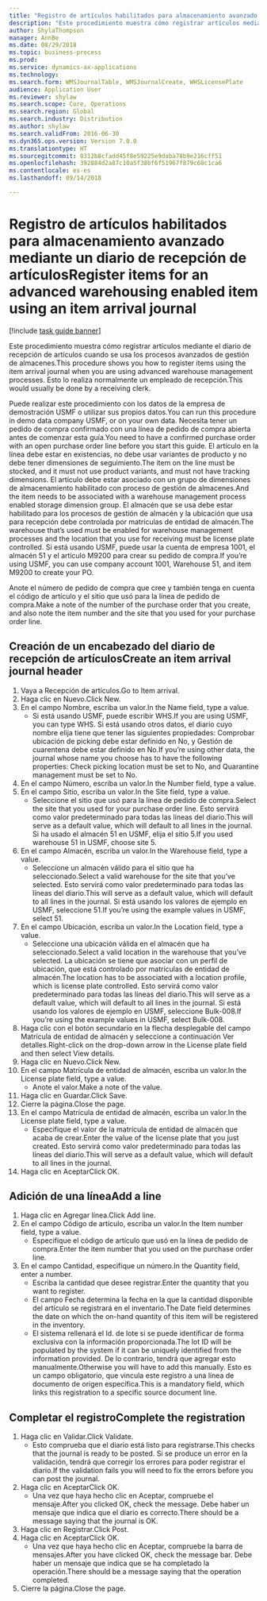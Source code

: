 ```yaml
--- 
title: "Registro de artículos habilitados para almacenamiento avanzado mediante un diario de recepción de artículos"
description: "Este procedimiento muestra cómo registrar artículos mediante el diario de recepción de artículos cuando se usa los procesos avanzados de gestión de almacenes."
author: ShylaThompson
manager: AnnBe
ms.date: 08/29/2018
ms.topic: business-process
ms.prod: 
ms.service: dynamics-ax-applications
ms.technology: 
ms.search.form: WMSJournalTable, WMSJournalCreate, WHSLicensePlate
audience: Application User
ms.reviewer: shylaw
ms.search.scope: Core, Operations
ms.search.region: Global
ms.search.industry: Distribution
ms.author: shylaw
ms.search.validFrom: 2016-06-30
ms.dyn365.ops.version: Version 7.0.0
ms.translationtype: HT
ms.sourcegitcommit: 0312b8cfadd45f8e59225e9daba78b9e216cff51
ms.openlocfilehash: 392884d2a87c10a5f38bf6f51967f879c68c1ca6
ms.contentlocale: es-es
ms.lasthandoff: 09/14/2018

---
```

# <a name="register-items-for-an-advanced-warehousing-enabled-item-using-an-item-arrival-journal"></a><span data-ttu-id="804f6-103">Registro de artículos habilitados para almacenamiento avanzado mediante un diario de recepción de artículos</span><span class="sxs-lookup"><span data-stu-id="804f6-103">Register items for an advanced warehousing enabled item using an item arrival journal</span></span>

[!include [task guide banner](../../includes/task-guide-banner.md)]

<span data-ttu-id="804f6-104">Este procedimiento muestra cómo registrar artículos mediante el diario de recepción de artículos cuando se usa los procesos avanzados de gestión de almacenes.</span><span class="sxs-lookup"><span data-stu-id="804f6-104">This procedure shows you how to register items using the item arrival journal when you are using advanced warehouse management processes.</span></span> <span data-ttu-id="804f6-105">Esto lo realiza normalmente un empleado de recepción.</span><span class="sxs-lookup"><span data-stu-id="804f6-105">This would usually be done by a receiving clerk.</span></span> 

<span data-ttu-id="804f6-106">Puede realizar este procedimiento con los datos de la empresa de demostración USMF o utilizar sus propios datos.</span><span class="sxs-lookup"><span data-stu-id="804f6-106">You can run this procedure in demo data company USMF, or on your own data.</span></span> <span data-ttu-id="804f6-107">Necesita tener un pedido de compra confirmado con una línea de pedido de compra abierta antes de comenzar esta guía.</span><span class="sxs-lookup"><span data-stu-id="804f6-107">You need to have a confirmed purchase order with an open purchase order line before you start this guide.</span></span> <span data-ttu-id="804f6-108">El artículo en la línea debe estar en existencias, no debe usar variantes de producto y no debe tener dimensiones de seguimiento.</span><span class="sxs-lookup"><span data-stu-id="804f6-108">The item on the line must be stocked, and it must not use product variants, and must not have tracking dimensions.</span></span> <span data-ttu-id="804f6-109">El artículo debe estar asociado con un grupo de dimensiones de almacenamiento habilitado con proceso de gestión de almacenes.</span><span class="sxs-lookup"><span data-stu-id="804f6-109">And the item needs to be associated with a warehouse management process enabled storage dimension group.</span></span> <span data-ttu-id="804f6-110">El almacén que se usa debe estar habilitado para los procesos de gestión de almacén y la ubicación que usa para recepción debe controlada por matrículas de entidad de almacén.</span><span class="sxs-lookup"><span data-stu-id="804f6-110">The warehouse that’s used must be enabled for warehouse management processes and the location that you use for receiving must be license plate controlled.</span></span> <span data-ttu-id="804f6-111">Si está usando USMF, puede usar la cuenta de empresa 1001, el almacén 51 y el artículo M9200 para crear su pedido de compra.</span><span class="sxs-lookup"><span data-stu-id="804f6-111">If you’re using USMF, you can use company account 1001, Warehouse 51, and item M9200 to create your PO.</span></span> 

<span data-ttu-id="804f6-112">Anote el número de pedido de compra que cree y también tenga en cuenta el código de artículo y el sitio que usó para la línea de pedido de compra.</span><span class="sxs-lookup"><span data-stu-id="804f6-112">Make a note of the number of the purchase order that you create, and also note the item number and the site that you used for your purchase order line.</span></span>


## <a name="create-an-item-arrival-journal-header"></a><span data-ttu-id="804f6-113">Creación de un encabezado del diario de recepción de artículos</span><span class="sxs-lookup"><span data-stu-id="804f6-113">Create an item arrival journal header</span></span>
1. <span data-ttu-id="804f6-114">Vaya a Recepción de artículos.</span><span class="sxs-lookup"><span data-stu-id="804f6-114">Go to Item arrival.</span></span>
2. <span data-ttu-id="804f6-115">Haga clic en Nuevo.</span><span class="sxs-lookup"><span data-stu-id="804f6-115">Click New.</span></span>
3. <span data-ttu-id="804f6-116">En el campo Nombre, escriba un valor.</span><span class="sxs-lookup"><span data-stu-id="804f6-116">In the Name field, type a value.</span></span>
    * <span data-ttu-id="804f6-117">Si está usando USMF, puede escribir WHS.</span><span class="sxs-lookup"><span data-stu-id="804f6-117">If you are using USMF, you can type WHS.</span></span> <span data-ttu-id="804f6-118">Si está usando otros datos, el diario cuyo nombre elija tiene que tener las siguientes propiedades: Comprobar ubicación de picking debe estar definido en No, y Gestión de cuarentena debe estar definido en No.</span><span class="sxs-lookup"><span data-stu-id="804f6-118">If you’re using other data, the journal whose name you choose has to have the following properties: Check picking location must be set to No, and Quarantine management must be set to No.</span></span>  
4. <span data-ttu-id="804f6-119">En el campo Número, escriba un valor.</span><span class="sxs-lookup"><span data-stu-id="804f6-119">In the Number field, type a value.</span></span>
5. <span data-ttu-id="804f6-120">En el campo Sitio, escriba un valor.</span><span class="sxs-lookup"><span data-stu-id="804f6-120">In the Site field, type a value.</span></span>
    * <span data-ttu-id="804f6-121">Seleccione el sitio que usó para la línea de pedido de compra.</span><span class="sxs-lookup"><span data-stu-id="804f6-121">Select the site that you used for your purchase order line.</span></span> <span data-ttu-id="804f6-122">Esto servirá como valor predeterminado para todas las líneas del diario.</span><span class="sxs-lookup"><span data-stu-id="804f6-122">This will serve as a default value, which will default to all lines in the journal.</span></span> <span data-ttu-id="804f6-123">Si ha usado el almacén 51 en USMF, elija el sitio 5.</span><span class="sxs-lookup"><span data-stu-id="804f6-123">If you used warehouse 51 in USMF, choose site 5.</span></span>  
6. <span data-ttu-id="804f6-124">En el campo Almacén, escriba un valor.</span><span class="sxs-lookup"><span data-stu-id="804f6-124">In the Warehouse field, type a value.</span></span>
    * <span data-ttu-id="804f6-125">Seleccione un almacén válido para el sitio que ha seleccionado.</span><span class="sxs-lookup"><span data-stu-id="804f6-125">Select a valid warehouse for the site that you’ve selected.</span></span> <span data-ttu-id="804f6-126">Esto servirá como valor predeterminado para todas las líneas del diario.</span><span class="sxs-lookup"><span data-stu-id="804f6-126">This will serve as a default value, which will default to all lines in the journal.</span></span> <span data-ttu-id="804f6-127">Si está usando los valores de ejemplo en USMF, seleccione 51.</span><span class="sxs-lookup"><span data-stu-id="804f6-127">If you’re using the example values in USMF, select 51.</span></span>  
7. <span data-ttu-id="804f6-128">En el campo Ubicación, escriba un valor.</span><span class="sxs-lookup"><span data-stu-id="804f6-128">In the Location field, type a value.</span></span>
    * <span data-ttu-id="804f6-129">Seleccione una ubicación válida en el almacén que ha seleccionado.</span><span class="sxs-lookup"><span data-stu-id="804f6-129">Select a valid location in the warehouse that you’ve selected.</span></span> <span data-ttu-id="804f6-130">La ubicación se tiene que asociar con un perfil de ubicación, que está controlado por matrículas de entidad de almacén.</span><span class="sxs-lookup"><span data-stu-id="804f6-130">The location has to be associated with a location profile, which is license plate controlled.</span></span> <span data-ttu-id="804f6-131">Esto servirá como valor predeterminado para todas las líneas del diario.</span><span class="sxs-lookup"><span data-stu-id="804f6-131">This will serve as a default value, which will default to all lines in the journal.</span></span> <span data-ttu-id="804f6-132">Si está usando los valores de ejemplo en USMF, seleccione Bulk-008.</span><span class="sxs-lookup"><span data-stu-id="804f6-132">If you’re using the example values in USMF, select Bulk-008.</span></span>  
8. <span data-ttu-id="804f6-133">Haga clic con el botón secundario en la flecha desplegable del campo Matrícula de entidad de almacén y seleccione a continuación Ver detalles.</span><span class="sxs-lookup"><span data-stu-id="804f6-133">Right-click on the drop-down arrow in the License plate field and then select View details.</span></span>
9. <span data-ttu-id="804f6-134">Haga clic en Nuevo.</span><span class="sxs-lookup"><span data-stu-id="804f6-134">Click New.</span></span>
10. <span data-ttu-id="804f6-135">En el campo Matrícula de entidad de almacén, escriba un valor.</span><span class="sxs-lookup"><span data-stu-id="804f6-135">In the License plate field, type a value.</span></span>
    * <span data-ttu-id="804f6-136">Anote el valor.</span><span class="sxs-lookup"><span data-stu-id="804f6-136">Make a note of the value.</span></span>  
11. <span data-ttu-id="804f6-137">Haga clic en Guardar.</span><span class="sxs-lookup"><span data-stu-id="804f6-137">Click Save.</span></span>
12. <span data-ttu-id="804f6-138">Cierre la página.</span><span class="sxs-lookup"><span data-stu-id="804f6-138">Close the page.</span></span>
13. <span data-ttu-id="804f6-139">En el campo Matrícula de entidad de almacén, escriba un valor.</span><span class="sxs-lookup"><span data-stu-id="804f6-139">In the License plate field, type a value.</span></span>
    * <span data-ttu-id="804f6-140">Especifique el valor de la matrícula de entidad de almacén que acaba de crear.</span><span class="sxs-lookup"><span data-stu-id="804f6-140">Enter the value of the license plate that you just created.</span></span> <span data-ttu-id="804f6-141">Esto servirá como valor predeterminado para todas las líneas del diario.</span><span class="sxs-lookup"><span data-stu-id="804f6-141">This will serve as a default value, which will default to all lines in the journal.</span></span>  
14. <span data-ttu-id="804f6-142">Haga clic en Aceptar</span><span class="sxs-lookup"><span data-stu-id="804f6-142">Click OK.</span></span>

## <a name="add-a-line"></a><span data-ttu-id="804f6-143">Adición de una línea</span><span class="sxs-lookup"><span data-stu-id="804f6-143">Add a line</span></span>
1. <span data-ttu-id="804f6-144">Haga clic en Agregar línea.</span><span class="sxs-lookup"><span data-stu-id="804f6-144">Click Add line.</span></span>
2. <span data-ttu-id="804f6-145">En el campo Código de artículo, escriba un valor.</span><span class="sxs-lookup"><span data-stu-id="804f6-145">In the Item number field, type a value.</span></span>
    * <span data-ttu-id="804f6-146">Especifique el código de artículo que usó en la línea de pedido de compra.</span><span class="sxs-lookup"><span data-stu-id="804f6-146">Enter the item number that you used on the purchase order line.</span></span>  
3. <span data-ttu-id="804f6-147">En el campo Cantidad, especifique un número.</span><span class="sxs-lookup"><span data-stu-id="804f6-147">In the Quantity field, enter a number.</span></span>
    * <span data-ttu-id="804f6-148">Escriba la cantidad que desee registrar.</span><span class="sxs-lookup"><span data-stu-id="804f6-148">Enter the quantity that you want to register.</span></span>  
    * <span data-ttu-id="804f6-149">El campo Fecha determina la fecha en la que la cantidad disponible del artículo se registrará en el inventario.</span><span class="sxs-lookup"><span data-stu-id="804f6-149">The Date field determines the date on which the on-hand quantity of this item will be registered in the inventory.</span></span>  
    * <span data-ttu-id="804f6-150">El sistema rellenará el Id. de lote si se puede identificar de forma exclusiva con la información proporcionada.</span><span class="sxs-lookup"><span data-stu-id="804f6-150">The lot ID will be populated by the system if it can be uniquely identified from the information provided.</span></span> <span data-ttu-id="804f6-151">De lo contrario, tendrá que agregar esto manualmente.</span><span class="sxs-lookup"><span data-stu-id="804f6-151">Otherwise you will have to add this manually.</span></span> <span data-ttu-id="804f6-152">Esto es un campo obligatorio, que vincula este registro a una línea de documento de origen específica.</span><span class="sxs-lookup"><span data-stu-id="804f6-152">This is a mandatory field, which links this registration to a specific source document line.</span></span>  

## <a name="complete-the-registration"></a><span data-ttu-id="804f6-153">Completar el registro</span><span class="sxs-lookup"><span data-stu-id="804f6-153">Complete the registration</span></span>
1. <span data-ttu-id="804f6-154">Haga clic en Validar.</span><span class="sxs-lookup"><span data-stu-id="804f6-154">Click Validate.</span></span>
    * <span data-ttu-id="804f6-155">Esto comprueba que el diario está listo para registrarse.</span><span class="sxs-lookup"><span data-stu-id="804f6-155">This checks that the journal is ready to be posted.</span></span> <span data-ttu-id="804f6-156">Si se produce un error en la validación, tendrá que corregir los errores para poder registrar el diario.</span><span class="sxs-lookup"><span data-stu-id="804f6-156">If the validation fails you will need to fix the errors before you can post the journal.</span></span>  
2. <span data-ttu-id="804f6-157">Haga clic en Aceptar</span><span class="sxs-lookup"><span data-stu-id="804f6-157">Click OK.</span></span>
    * <span data-ttu-id="804f6-158">Una vez que haya hecho clic en Aceptar, compruebe el mensaje.</span><span class="sxs-lookup"><span data-stu-id="804f6-158">After you clicked OK, check the message.</span></span> <span data-ttu-id="804f6-159">Debe haber un mensaje que indica que el diario es correcto.</span><span class="sxs-lookup"><span data-stu-id="804f6-159">There should be a message saying that the journal is OK.</span></span>  
3. <span data-ttu-id="804f6-160">Haga clic en Registrar.</span><span class="sxs-lookup"><span data-stu-id="804f6-160">Click Post.</span></span>
4. <span data-ttu-id="804f6-161">Haga clic en Aceptar</span><span class="sxs-lookup"><span data-stu-id="804f6-161">Click OK.</span></span>
    * <span data-ttu-id="804f6-162">Una vez que haya hecho clic en Aceptar, compruebe la barra de mensajes.</span><span class="sxs-lookup"><span data-stu-id="804f6-162">After you have clicked OK, check the message bar.</span></span> <span data-ttu-id="804f6-163">Debe haber un mensaje que indica que se ha completado la operación.</span><span class="sxs-lookup"><span data-stu-id="804f6-163">There should be a message saying that the operation completed.</span></span>  
5. <span data-ttu-id="804f6-164">Cierre la página.</span><span class="sxs-lookup"><span data-stu-id="804f6-164">Close the page.</span></span>


